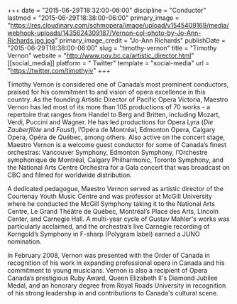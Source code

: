 +++
date = "2015-06-29T18:32:00-06:00"
discipline = "Conductor"
lastmod = "2015-06-29T18:38:00-06:00"
primary_image = "https://res.cloudinary.com/schmopera/image/upload/v1545409169/media/webhook-uploads/1435624309187/Vernon-col-photo-by-Jo-Ann-Richards.jpg.jpg"
primary_image_credit = "Jo-Ann Richards"
publishDate = "2015-06-29T18:38:00-06:00"
slug = "timothy-vernon"
title = "Timothy Vernon"
website = "http://www.pov.bc.ca/artistic_director.html"
[[social_media]]
platform = " Twitter"
template = "social-media"
url = "https://twitter.com/timothyjv"
+++

Timothy Vernon is considered one of Canada’s most prominent conductors, praised for his commitment to and vision of opera excellence in this country. As the founding Artistic Director of Pacific Opera Victoria, Maestro Vernon has led most of its more than 105 productions of 70 works - a repertoire that ranges from Handel to Berg and Britten, including Mozart, Verdi, Puccini and Wagner. He has led productions for Opera Lyra (*Die Zauberflöte* and *Faust*), l’Opéra de Montréal, Edmonton Opera, Calgary Opera, Opéra de Québec, among others. Also active on the concert stage, Maestro Vernon is a welcome guest conductor for some of Canada’s finest orchestras:  Vancouver Symphony, Edmonton Symphony, l’Orchestre symphonique de Montréal, Calgary Philharmonic, Toronto Symphony, and the National Arts Centre Orchestra for a Gala concert that was broadcast on CBC and filmed for worldwide distribution.

A dedicated pedagogue, Maestro Vernon served as artistic director of the Courtenay Youth Music Centre and was professor at McGill University where he conducted the McGill Symphony taking it to the National Arts Centre, Le Grand Théâtre de Québec, Montréal’s Place des Arts, Lincoln Center, and Carnegie Hall. A multi-year cycle of Gustav Mahler's works was particularly acclaimed, and the orchestra’s live Carnegie recording of Korngold’s Symphony in F-sharp (Polygram label) earned a JUNO nomination.

In February 2008, Vernon was presented with the Order of Canada in recognition of his work in expanding professional opera in Canada and his commitment to young musicians. Vernon is also a recipient of Opera Canada’s prestigious Ruby Award, Queen Elizabeth II's Diamond Jubilee Medal, and an honorary degree from Royal Roads University in recognition of his strong leadership in and contributions to Canada's cultural scene.
